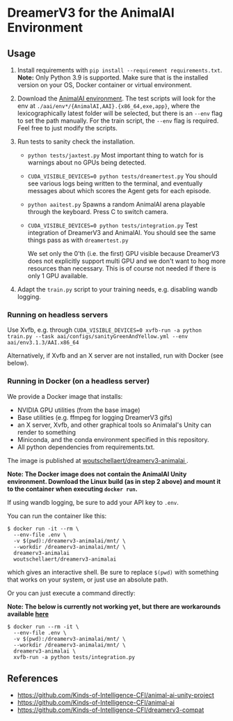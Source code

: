 # DreamerV3 for the AnimalAI Environment

## Usage

1. Install requirements with `pip install --requirement requirements.txt`.
   **Note:** Only Python 3.9 is supported. Make sure that is the installed version on your OS, Docker container or virtual environment.
2. Download the [AnimalAI environment](https://github.com/Kinds-of-Intelligence-CFI/animal-ai#quick-install-please-see-release-for-latest-version-of-aai-3). The test scripts will look for the env at `./aai/env*/{AnimalAI,AAI}.{x86_64,exe,app}`, where the lexicographically latest folder will be selected, but there is an `--env` flag to set the path manually. For the train script, the `--env` flag is required. Feel free to just modify the scripts.
3. Run tests to sanity check the installation.

   - `python tests/jaxtest.py`
     Most important thing to watch for is warnings about no GPUs being detected.
   - `CUDA_VISIBLE_DEVICES=0 python tests/dreamertest.py`
     You should see various logs being written to the terminal, and eventually messages about which scores the Agent gets for each episode.
   - `python aaitest.py`
     Spawns a random AnimalAI arena playable through the keyboard. Press C to switch camera.
   - `CUDA_VISIBLE_DEVICES=0 python tests/integration.py`
     Test integration of DreamerV3 and AnimalAI. You should see the same things pass as with `dreamertest.py`

     We set only the 0'th (i.e. the first) GPU visible because DreamerV3 does not explicitly support multi GPU and we don't want to hog more resources than necessary. This is of course not needed if there is only 1 GPU available.

4. Adapt the `train.py` script to your training needs, e.g. disabling wandb logging.

### Running on headless servers

Use Xvfb, e.g. through `CUDA_VISIBLE_DEVICES=0 xvfb-run -a python train.py --task aai/configs/sanityGreenAndYellow.yml --env aai/env3.1.3/AAI.x86_64`

Alternatively, if Xvfb and an X server are not installed, run with Docker (see below).

### Running in Docker (on a headless server)

We provide a Docker image that installs:

- NVIDIA GPU utilities (from the base image)
- Base utilities (e.g. ffmpeg for logging DreamerV3 gifs)
- an X server, Xvfb, and other graphical tools so AnimalaI's Unity can render to something
- Miniconda, and the conda environment specified in this repository.
- All python dependencies from requirements.txt.

The image is published at [woutschellaert/dreamerv3-animalai
](https://hub.docker.com/r/woutschellaert/dreamerv3-animalai).

**Note: The Docker image does not contain the AnimalAI Unity environment. Download the Linux build (as in step 2 above) and mount it to the container when executing `docker run`.**

If using wandb logging, be sure to add your API key to `.env`.

You can run the container like this:

```shell
$ docker run -it --rm \
  --env-file .env \
  -v $(pwd):/dreamerv3-animalai/mnt/ \
  --workdir /dreamerv3-animalai/mnt/ \
  dreamerv3-animalai
  woutschellaert/dreamerv3-animalai
```

which gives an interactive shell. Be sure to replace `$(pwd)` with something that works on your system, or just use an absolute path.

Or you can just execute a command directly:

**Note: The below is currently not working yet, but there are workarounds available [here](https://stackoverflow.com/questions/41130240/docker-command-wont-work-unless-i-open-an-interactive-bash-terminal.)**

```shell
$ docker run --rm -it \
  --env-file .env \
  -v $(pwd):/dreamerv3-animalai/mnt/ \
  --workdir /dreamerv3-animalai/mnt/ \
  dreamerv3-animalai \
  xvfb-run -a python tests/integration.py
```

## References

- <https://github.com/Kinds-of-Intelligence-CFI/animal-ai-unity-project>
- <https://github.com/Kinds-of-Intelligence-CFI/animal-ai>
- <https://github.com/Kinds-of-Intelligence-CFI/dreamerv3-compat>
